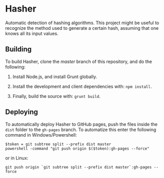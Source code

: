 Hasher
======

Automatic detection of hashing algorithms. This project might be useful to recognize the method used to generate a certain hash, assuming that one knows all its input values.

## Building
To build Hasher, clone the *master* branch of this repository, and do the following:

1. Install Node.js, and install Grunt globally.

2. Install the development and client dependencies with: `npm install`.

3. Finally, build the source with: `grunt build`.

## Deploying
To automatically deploy Hasher to GitHub pages, push the files inside the `dist` folder to the `gh-pages` branch. To automatize this enter the following command in Windows/Powershell:
```
$token = git subtree split --prefix dist master
powershell -command "git push origin $($token):gh-pages --force"
```
or in Linux:
```
git push origin `git subtree split --prefix dist master`:gh-pages --force
```
